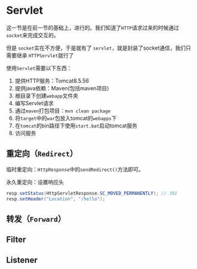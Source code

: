 # Servlet

这一节是在前一节的基础上，进行的。我们知道了`HTTP`请求过来的时候通过`socket`来完成交互的。

但是 `socket`实在不方便，于是就有了 `servlet`，就是封装了socket通信，我们只需要继承 `HTTPServlet`就行了

使用`Servlet`需要以下东西：

1. 提供HTTP服务：Tomcat8.5.56
2. 提供java依赖：Maven(包括maven项目)
3. 根目录下创建`webapp`文件夹
4. 编写Servlet请求
5. 通过`maven`打包项目：`mvn clean package`
6. 将`target`中的`war`包放入tomcat的`webapps`下
7. 在`tomcat`的bin路径下使用`start.bat`启动tomcat服务
8. 访问服务



## 重定向（`Redirect`）

临时重定向：`HttpResponse`中的`sendRedirect()`方法即可。

永久重定向：设置响应头

```java
resp.setStatus(HttpServletResponse.SC_MOVED_PERMANENTLY); // 301
resp.setHeader("Location", "/hello");
```

## 转发（`Forward`）

## Filter

## Listener

